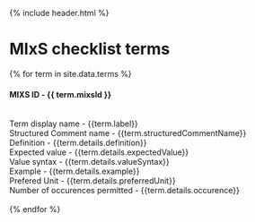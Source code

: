 {% include header.html %}

# MIxS checklist terms

{% for term in site.data.terms %}
<h4>MIXS ID - {{ term.mixsId }} </h4>
<br> Term display name - {{term.label}}
<br> Structured Comment name - {{term.structuredCommentName}}
<br> Definition - {{term.details.definition}}
<br> Expected value - {{term.details.expectedValue}}
<br> Value syntax - {{term.details.valueSyntax}}
<br> Example - {{term.details.example}}
<br> Prefered Unit - {{term.details.preferredUnit}}
<br> Number of occurences permitted - {{term.details.occurence}}
<br>
<br>		
{% endfor %}

